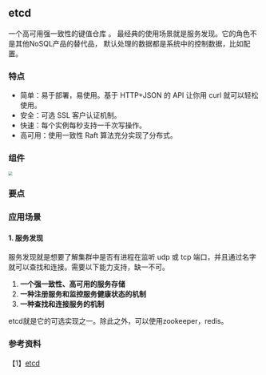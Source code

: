 ## etcd

 一个高可用强一致性的键值仓库 。 最经典的使用场景就是服务发现。它的角色不是其他NoSQL产品的替代品， 默认处理的数据都是系统中的控制数据，比如配置。

### 特点

- 简单：易于部署，易使用。基于 HTTP+JSON 的 API 让你用 curl 就可以轻松使用。
- 安全：可选 SSL 客户认证机制。
- 快速：每个实例每秒支持一千次写操作。
- 高可用：使用一致性 Raft 算法充分实现了分布式。

### 组件

<img src="https://user-gold-cdn.xitu.io/2019/10/20/16de6f9b9563c22d?imageView2/0/w/1280/h/960/format/webp/ignore-error/1" style="zoom:50%;" /> 



### 要点

### 应用场景

#### 1. 服务发现

 服务发现就是想要了解集群中是否有进程在监听 udp 或 tcp 端口，并且通过名字就可以查找和连接。需要以下能力支持，缺一不可。

1.  **一个强一致性、高可用的服务存储** 
2.  **一种注册服务和监控服务健康状态的机制**
3.  **一种查找和连接服务的机制** 

etcd就是它的可选实现之一。除此之外，可以使用zookeeper，redis。

### 参考资料

【1】[etcd](https://juejin.im/post/6844903970461351944)

